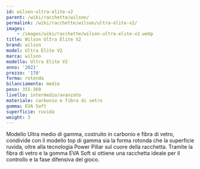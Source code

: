 ```yaml
---
id: wilson-ultra-elite-v2
parent: /wiki/racchette/wilson/
permalink: /wiki/racchette/wilson/ultra-elite-v2/
images:
    - /images/wiki/racchette/wilson-ultra-elite-v2.webp
title: Wilson Ultra Elite V2
brand: wilson
model: Ultra Elite V2
marca: wilson
modello: Ultra Elite V2
anno: '2021'
prezzo: '170'
forma: rotonda
bilanciamento: medio
peso: 355-360
livello: intermedio/avanzato
materiale: carbonio e fibra di vetro
gomma: EVA Soft
superficie: ruvida
weight: 3
---
```

Modello Ultra medio di gamma, costruito in carbonio e fibra di vetro, condivide con il modello top di gamma sia la forma rotonda che la superficie ruvida, oltre alla tecnologia Power Pillar sul cuore della racchetta. Tramite la fibra di vetro e la gomma EVA Soft si ottiene una racchetta ideale per il controllo e la fase difensiva del gioco.